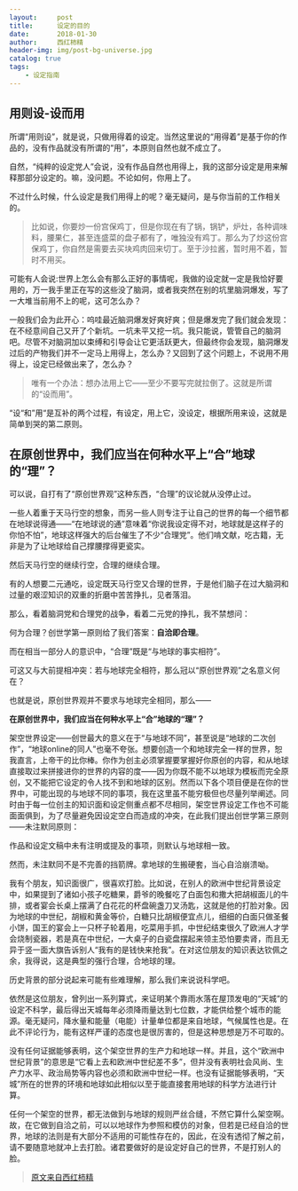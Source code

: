 ```yaml
---
layout:     post
title:      设定的目的
date:       2018-01-30
author:     西红柿精
header-img: img/post-bg-universe.jpg
catalog: true
tags:
    - 设定指南
---
```


用则设-设而用
------------
所谓“用则设”，就是说，只做用得着的设定。当然这里说的“用得着”是基于你的作品的，没有作品就没有所谓的“用”，本原则自然也就不成立了。

自然，“纯粹的设定党人”会说，没有作品自然也用得上，我的这部分设定是用来解释那部分设定的。嘛，没问题。不论如何，你用上了。

不过什么时候，什么设定是我们用得上的呢？毫无疑问，是与你当前的工作相关的。

>比如说，你要炒一份宫保鸡丁，但是你现在有了锅，锅铲，炉灶，各种调味料，腰果仁，甚至连盛菜的盘子都有了，唯独没有鸡丁。那么为了炒这份宫保鸡丁，你自然是需要去买块鸡肉回来切丁。至于沙拉酱，暂时用不着，暂时不用买。

可能有人会说:世界上怎么会有那么正好的事情呢，我做的设定就一定是我恰好要用的，万一我手里正在写的这些没了脑洞，或者我突然在别的坑里脑洞爆发，写了一大堆当前用不上的呢，这可怎么办？

一般我们会为此开心：呜哇最近脑洞爆发好爽好爽；但是爆发完了我们就会发现：在不经意间自己又开了个新坑。一坑未平又挖一坑。我只能说，管管自己的脑洞吧。尽管不对脑洞加以束缚和引导会让它更活跃更大，但最终你会发现，脑洞爆发过后的产物我们并不一定马上用得上，怎么办？又回到了这个问题上，不说用不用得上，设定已经做出来了，怎么办？

>唯有一个办法：想办法用上它——至少不要写完就拉倒了。这就是所谓的“设而用”。

“设“和”用“是互补的两个过程，有设定，用上它，没设定，根据所用来设，这就是简单到哭的第二原则。


在原创世界中，我们应当在何种水平上“合”地球的“理”？
---------------------------------------------
可以说，自打有了“原创世界观”这种东西，“合理”的议论就从没停止过。

一些人着重于天马行空的想象，而另一些人则专注于让自己的世界的每一个细节都在地球说得通——“在地球说的通”意味着“你说我设定得不对，地球就是这样子的你怕不怕”，地球这样强大的后台催生了不少“合理党”。他们啃文献，吃古籍，无非是为了让地球给自己撑腰撑得更瓷实。

然后天马行空的继续行空，合理的继续合理。

有的人想要二元通吃，设定既天马行空又合理的世界，于是他们脑子在过大脑洞和过量的艰涩知识的双重的折磨中苦苦挣扎，见者落泪。

那么，看着脑洞党和合理党的战争，看着二元党的挣扎，我不禁想问：

何为合理？创世学第一原则给了我们答案：**自洽即合理**。

而在相当一部分人的意识中，“合理”既是“与地球的事实相符”。

可这又与大前提相冲突：若与地球完全相符，那么冠以“原创世界观”之名意义何在？

也就是说，原创世界观并不要求与地球完全相同，那么——

**在原创世界中，我们应当在何种水平上“合”地球的“理”？**

架空世界设定——创世最大的意义在于“与地球不同”，甚至说是“地球的二次创作”，“地球online的同人”也毫不夸张。想要创造一个和地球完全一样的世界，恕我直言，上帝干的比你棒。你作为创主必须掌握要掌握好你原创的内容，和从地球直接取过来拼接进你的世界的内容的度——因为你既不能不以地球为模板而完全原创，又不能把它设定的令人找不到和地球的区别。然而以下各个项目便是在你的世界中，可能出现的与地球不同的事项，我在这里虽不能穷极但也尽量列举阐述。同时由于每一位创主的知识面和设定侧重点都不尽相同，架空世界设定工作也不可能面面俱到，为了尽量避免因设定空白而造成的冲突，在此我们提出创世学第三原则——未注默同原则：

作品和设定文稿中未有注明或提及的事项，则默认与地球相一致。

然而，未注默同不是不完善的挡箭牌。拿地球的生搬硬套，当心自洽崩溃呦。

我有个朋友，知识面很广，很喜欢打脸。比如说，在别人的欧洲中世纪背景设定中，如果提到了诸如小孩子吃糖果，爵爷的晚餐吃了白面包和撒大把胡椒面儿的牛排，或者宴会长桌上摆满了白花花的杯盘碗盏刀叉汤匙，这就是他的打脸对象。因为地球的中世纪，胡椒和黄金等价，白糖只比胡椒便宜点儿，细细的白面只做圣餐小饼，国王的宴会上一只杯子轮着用，吃菜用手抓，中世纪结束很久了欧洲人才学会烧制瓷器，若是真在中世纪，一大桌子的白瓷盘摆起来领主恐怕要卖肾，而且无异于竖一面大旗告诉别人“我有的是钱快来抢我”。在对这位朋友的知识表达钦佩之余，我得说，这是典型的强行合理，合地球的理。

历史背景的部分说起来可能有些难理解，那么我们来说说科学吧。

依然是这位朋友，曾列出一系列算式，来证明某个靠雨水落在屋顶发电的“天城”的设定不科学，最后得出天城每年必须降雨量达到七位数，才能供给整个城市的能源。毫无疑问，降水量和能量（电能）计量单位都是来自地球，气候属性也是。在此不评论行为，能有这样严谨的态度也是很厉害的，但是这种思想是万不可取的。

没有任何证据能够表明，这个架空世界的生产力和地球一样。并且，这个“欧洲中世纪背景”的意思是“它看上去和欧洲中世纪差不多”，但并没有表明社会风尚、生产力水平、政治局势等内容也必须和欧洲中世纪一样。也没有证据能够表明，“天城”所在的世界的环境和地球如此相似以至于能直接套用地球的科学方法进行计算。

任何一个架空的世界，都无法做到与地球的规则严丝合缝，不然它算什么架空啊。故，在它做到自洽之前，可以以地球作为参照和模仿的对象，但若是已经自洽的世界，地球的法则是有大部分不适用的可能性存在的，因此，在没有透彻了解之前，请不要随意地就冲上去打脸。诸君要做好的是设定好自己的世界，不是打别人的脸。


>[原文来自西红柿精](http://tomatocave.lofter.com/post/1d0337d1_5f582c9)
